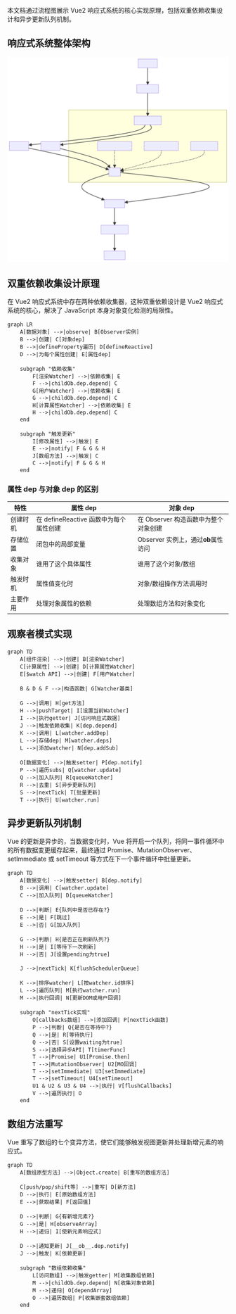 本文档通过流程图展示 Vue2 响应式系统的核心实现原理，包括双重依赖收集设计和异步更新队列机制。

## 响应式系统整体架构
![](../../../images/4ff239df113c3b2eb48730d9c683c935.svg)

## 双重依赖收集设计原理
在 Vue2 响应式系统中存在两种依赖收集器，这种双重依赖设计是 Vue2 响应式系统的核心，解决了 JavaScript 本身对象变化检测的局限性。

```mermaid
graph LR
    A[数据对象] -->|observe| B[Observer实例]
    B -->|创建| C[对象dep]
    B -->|defineProperty遍历| D[defineReactive]
    D -->|为每个属性创建| E[属性dep]

    subgraph "依赖收集"
        F[渲染Watcher] -->|依赖收集| E
        F -->|childOb.dep.depend| C
        G[用户Watcher] -->|依赖收集| E
        G -->|childOb.dep.depend| C
        H[计算属性Watcher] -->|依赖收集| E
        H -->|childOb.dep.depend| C
    end

    subgraph "触发更新"
        I[修改属性] -->|触发| E
        E -->|notify| F & G & H
        J[数组方法] -->|触发| C
        C -->|notify| F & G & H
    end
```

### 属性 dep 与对象 dep 的区别
| 特性 | 属性 dep | 对象 dep |
| --- | --- | --- |
| 创建时机 | 在 defineReactive 函数中为每个属性创建 | 在 Observer 构造函数中为整个对象创建 |
| 存储位置 | 闭包中的局部变量 | Observer 实例上，通过**ob**属性访问 |
| 收集对象 | 谁用了这个具体属性 | 谁用了这个对象/数组 |
| 触发时机 | 属性值变化时 | 对象/数组操作方法调用时 |
| 主要作用 | 处理对象属性的依赖 | 处理数组方法和对象变化 |


## 观察者模式实现
```mermaid
graph TD
    A[组件渲染] -->|创建| B[渲染Watcher]
    C[计算属性] -->|创建| D[计算属性Watcher]
    E[$watch API] -->|创建| F[用户Watcher]

    B & D & F -->|构造函数| G[Watcher基类]

    G -->|调用| H[get方法]
    H -->|pushTarget| I[设置当前Watcher]
    I -->|执行getter| J[访问响应式数据]
    J -->|触发依赖收集| K[dep.depend]
    K -->|调用| L[watcher.addDep]
    L -->|存储dep| M[watcher.deps]
    L -->|添加watcher| N[dep.addSub]

    O[数据变化] -->|触发setter| P[dep.notify]
    P -->|遍历subs| Q[watcher.update]
    Q -->|加入队列| R[queueWatcher]
    R -->|去重| S[异步更新队列]
    S -->|nextTick| T[批量更新]
    T -->|执行| U[watcher.run]
```

## 异步更新队列机制
Vue 的更新是异步的，当数据变化时，Vue 将开启一个队列，将同一事件循环中的所有数据变更缓存起来，最终通过 Promise、MutationObserver、setImmediate 或 setTimeout 等方式在下一个事件循环中批量更新。

```mermaid
graph TD
    A[数据变化] -->|触发setter| B[dep.notify]
    B -->|调用| C[watcher.update]
    C -->|加入队列| D[queueWatcher]

    D -->|判断| E{队列中是否已存在?}
    E -->|是| F[跳过]
    E -->|否| G[加入队列]

    G -->|判断| H{是否正在刷新队列?}
    H -->|是| I[等待下一次刷新]
    H -->|否| J[设置pending为true]

    J -->|nextTick| K[flushSchedulerQueue]

    K -->|排序watcher| L[按watcher.id排序]
    L -->|遍历队列| M[执行watcher.run]
    M -->|执行回调| N[更新DOM或用户回调]

    subgraph "nextTick实现"
        O[callbacks数组] -->|添加回调| P[nextTick函数]
        P -->|判断| Q{是否在等待中?}
        Q -->|是| R[等待执行]
        Q -->|否| S[设置waiting为true]
        S -->|选择异步API| T[timerFunc]
        T -->|Promise| U1[Promise.then]
        T -->|MutationObserver| U2[MO回调]
        T -->|setImmediate| U3[setImmediate]
        T -->|setTimeout| U4[setTimeout]
        U1 & U2 & U3 & U4 -->|执行| V[flushCallbacks]
        V -->|遍历执行| O
    end
```

## 数组方法重写
Vue 重写了数组的七个变异方法，使它们能够触发视图更新并处理新增元素的响应式。

```mermaid
graph TD
    A[数组原型方法] -->|Object.create| B[重写的数组方法]

    C[push/pop/shift等] -->|重写| D[新方法]
    D -->|执行| E[原始数组方法]
    E -->|获取结果| F[返回值]

    D -->|判断| G{有新增元素?}
    G -->|是| H[observeArray]
    H -->|递归| I[使新元素响应式]

    D -->|通知更新| J[__ob__.dep.notify]
    J -->|触发| K[依赖更新]

    subgraph "数组依赖收集"
        L[访问数组] -->|触发getter| M[收集数组依赖]
        M -->|childOb.dep.depend| N[收集对象依赖]
        M -->|递归| O[dependArray]
        O -->|遍历数组| P[收集嵌套数组依赖]
    end
```

